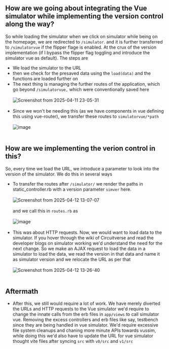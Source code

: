## How are we going about integrating the Vue simulator while implementing the version control along the way?
So while loading the simulator when we click on simulator while being on the homepage, we are redirected to `/simulator`. and it is further transferred to `/simulatorvue` if the flipper flage is enabled. At the crux of the version implementation (if I bypass the flipper flag toggling and introduce the simulator vue as default). The steps are 
- We load the simulator to the URL
- then we check for the presaved data using the `load(data)` and the functions are loaded further on
- The next thing is managing the further routes of the application, which go beyond `/simulatorvue,` which were conventionally saved here
  <br><br>
![Screenshot from 2025-04-11 23-05-31](https://github.com/user-attachments/assets/e5449592-84e7-4f10-9627-7635d1ef0cd7)
<br><br>
- Since we won't be needing this (as we have components in vue defining this using vue-router), we transfer these routes to `simulatorvue/*path`
  <br><br>
  ![image](https://github.com/user-attachments/assets/7b0efa1d-3bde-42df-a11e-43ea7fd4f24c)
  <br><br>
## How are we implementing the verion control in this? 
So, every time we load the URL, we introduce a parameter to look into the version of the simulator. We do this in several ways
- To transfer the routes after `/simulator/` we render the paths in static_controller.rb with a version parameter `simver` here.
  <br><br>
  ![Screenshot from 2025-04-12 13-07-07](https://github.com/user-attachments/assets/25692368-f63f-41b9-a998-4847dc5876b5)
  <br><br>
and we call this in `routes.rb` as
<br><br>
![image](https://github.com/user-attachments/assets/e17efbf4-7158-44f0-aa01-31a748018770)
<br><br>
- This was about HTTP requests. Now, we  would want to load data to the simulator. If you hover through the wiki of Circuitverse and read the developer blogs on simulator working we'd understand the need for the next change. So we make an AJAX request to load the data in a simulator to load the data, we read the version in that data and name it as simulator version and we relocate the URL as per that 
<br><br>
![Screenshot from 2025-04-12 13-26-40](https://github.com/user-attachments/assets/92acfee9-a53c-40ea-936f-dc1d8a10e871)
<br><br>
## Aftermath
- After this, we still would require a lot of work. We have merely diverted the URLs and HTTP requests to the Vue simulator we'd require to change the innate calls from the erb files in `app/views` to call simulator vue. Removing the excess controllers and erb files like say, testbench since they are being handled in vue simulator. We'd require excessive file system cleanups and chaning more minute APIs towards vussim, while doing this we'd also have to update the URL for vue simulator thought vite files after syncing `src` with `v0/src` and `v1/src`
